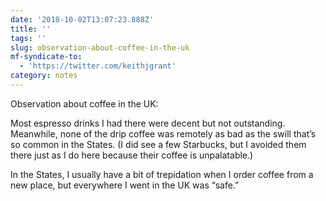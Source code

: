 ```yaml
---
date: '2018-10-02T13:07:23.888Z'
title: ''
tags: ''
slug: observation-about-coffee-in-the-uk
mf-syndicate-to:
  - 'https://twitter.com/keithjgrant'
category: notes
---
```

Observation about coffee in the UK:

Most espresso drinks I had there were decent but not outstanding. Meanwhile, none of the drip coffee was remotely as bad as the swill that’s so common in the States. (I did see a few Starbucks, but I avoided them there just as I do here because their coffee is unpalatable.)

In the States, I usually have a bit of trepidation when I order coffee from a new place, but everywhere I went in the UK was “safe.”
